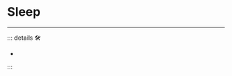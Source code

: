 # Sleep

---

<!-- =================================================== -->
<!-- =================================================== -->
<!-- =================================================== -->
<!-- =================================================== -->
<!-- =================================================== -->
::: details 🛠

-

:::
